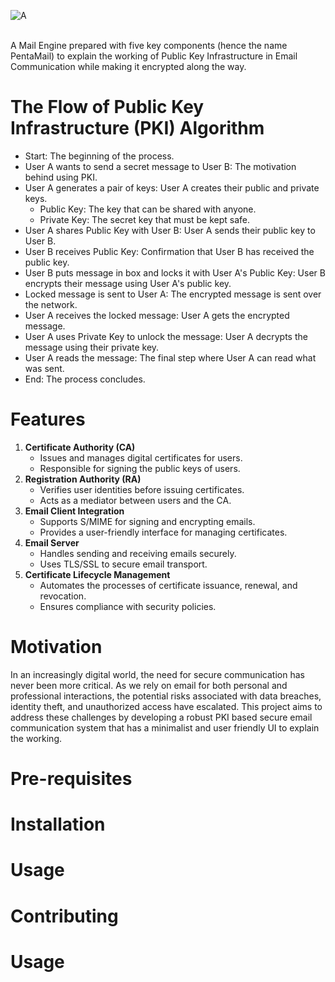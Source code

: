 
![A](https://github.com/user-attachments/assets/ab82cce7-fe34-4774-877f-c206e0900e76)

<br> A Mail Engine prepared with five key components (hence the name PentaMail) to explain the working of Public Key Infrastructure in Email Communication while making it encrypted along the way.

# The Flow of Public Key Infrastructure (PKI) Algorithm
- Start: The beginning of the process.
- User A wants to send a secret message to User B: The motivation behind using PKI.
- User A generates a pair of keys: User A creates their public and private keys.
    - Public Key: The key that can be shared with anyone.
    - Private Key: The secret key that must be kept safe.
- User A shares Public Key with User B: User A sends their public key to User B.
- User B receives Public Key: Confirmation that User B has received the public key.
- User B puts message in box and locks it with User A's Public Key: User B encrypts their message using User A's public key.
- Locked message is sent to User A: The encrypted message is sent over the network.
- User A receives the locked message: User A gets the encrypted message.
- User A uses Private Key to unlock the message: User A decrypts the message using their private key.
- User A reads the message: The final step where User A can read what was sent.
- End: The process concludes.

# Features
1. **Certificate Authority (CA)**
    - Issues and manages digital certificates for users.
    - Responsible for signing the public keys of users.
2. **Registration Authority (RA)**
    - Verifies user identities before issuing certificates.
    - Acts as a mediator between users and the CA.
3. **Email Client Integration**
    - Supports S/MIME for signing and encrypting emails.
    - Provides a user-friendly interface for managing certificates.
4. **Email Server**
    - Handles sending and receiving emails securely.
    - Uses TLS/SSL to secure email transport.
5. **Certificate Lifecycle Management**
    - Automates the processes of certificate issuance, renewal, and revocation.
    - Ensures compliance with security policies.

# Motivation
In an increasingly digital world, the need for secure communication has never been more critical. As we rely on email for both personal and professional interactions, the potential risks associated with data breaches, identity theft, and unauthorized access have escalated. This project aims to address these challenges by developing a robust PKI based secure email communication system that has a minimalist and user friendly UI to explain the working.

# Pre-requisites

# Installation

# Usage

# Contributing

# Usage


